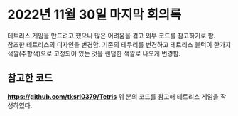 2022년 11월 30일 마지막 회의록
=================
테트리스 게임을 만드려고 했으나 많은 어려움을 겪고 외부 코드를 참고하기로 함.     
참조한 테트리스의 디자인을 변경함.
기존의 테두리를 변경하고 테트리스 블럭이 한가지 색깔(주항색)으로 고정되어 있는 것을 랜덤한 색깔로 나오게 변경함.



참고한 코드
--------
**https://github.com/tksrl0379/Tetris**
위 분의 코드를 참고해 테트리스 게임을 작성하였다.
